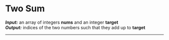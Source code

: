 # Two Sum

***Input:*** an array of integers **nums** and an integer **target**  
***Output:*** indices of the two numbers such that they add up to **target**

---

